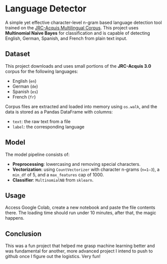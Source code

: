 #  Language Detector

A simple yet effective character-level n-gram based language detection tool trained on the [JRC-Acquis Multilingual Corpus](https://wt-public.emm4u.eu/Acquis/JRC-Acquis.3.0/). 
This project uses **Multinomial Naive Bayes** for classification and is capable of detecting English, German, Spanish, and French from plain text input.

##  Dataset

This project downloads and uses small portions of the **JRC-Acquis 3.0** corpus for the following languages:

- English (`en`)
- German (`de`)
- Spanish (`es`)
- French (`fr`)

Corpus files are extracted and loaded into memory using `os.walk`, and the data is stored as a Pandas DataFrame with columns:
- `text`: the raw text from a file
- `label`: the corresponding language

##  Model

The model pipeline consists of:

- **Preprocessing**: lowercasing and removing special characters.
- **Vectorization**: using `CountVectorizer` with character n-grams (`n=1–3`), a `min_df` of 5, and a `max_features` cap of 1000.
- **Classifier**: `MultinomialNB` from `sklearn`.

## Usage

Access Google Colab, create a new notebook and paste the file contents there. The loading time should run under 10 minutes, after that, the magic happens.


## Conclusion

This was a fun project that helped me grasp machine learning better and was fundamental for another, more advanced project I intend to push to github once I figure out the logistics. Very fun!
